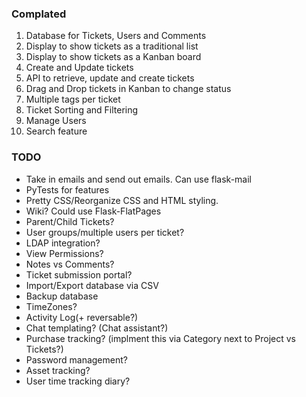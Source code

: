 ### Complated

1. Database for Tickets, Users and Comments
2. Display to show tickets as a traditional list
3. Display to show tickets as a Kanban board
4. Create and Update tickets
5. API to retrieve, update and create tickets
6. Drag and Drop tickets in Kanban to change status
7. Multiple tags per ticket
8. Ticket Sorting and Filtering
9. Manage Users
10. Search feature


### TODO

* Take in emails and send out emails. Can use flask-mail
* PyTests for features
* Pretty CSS/Reorganize CSS and HTML styling.
* Wiki? Could use Flask-FlatPages
* Parent/Child Tickets?
* User groups/multiple users per ticket?
* LDAP integration?
* View Permissions?
* Notes vs Comments?
* Ticket submission portal?
* Import/Export database via CSV
* Backup database
* TimeZones?
* Activity Log(+ reversable?)
* Chat templating? (Chat assistant?)
* Purchase tracking? (implment this via Category next to Project vs Tickets?)
* Password management?
* Asset tracking?
* User time tracking diary?
